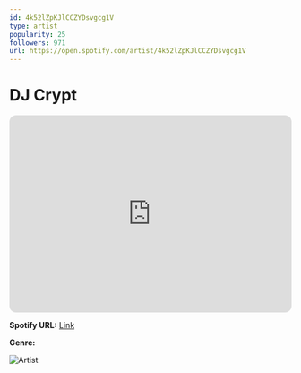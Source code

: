 ```yaml
---
id: 4k52lZpKJlCCZYDsvgcg1V
type: artist
popularity: 25
followers: 971
url: https://open.spotify.com/artist/4k52lZpKJlCCZYDsvgcg1V
---
```

# DJ Crypt

<iframe style="border-radius:12px" src="https://open.spotify.com/embed/artist/4k52lZpKJlCCZYDsvgcg1V" width="100%" height="352" frameBorder="0" allowfullscreen="" allow="autoplay; clipboard-write; encrypted-media; fullscreen; picture-in-picture" loading="lazy"></iframe>

**Spotify URL:** [Link](https://open.spotify.com/artist/4k52lZpKJlCCZYDsvgcg1V)

**Genre:** 

![Artist](https://i.scdn.co/image/ab6761610000e5ebf75d3a4cfe74b2dcdb088811)
